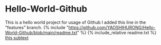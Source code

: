 # Hello-World-Github
This is a hello world project for usage of Github
I added this line in the "features" branch.
{% include "https://github.com/YAOSHIHURONG/Hello-World-Github/blob/main/readme.txt" %}
{% include_relative readme.txt %}
[this subtext](subpro/subtext.md)
